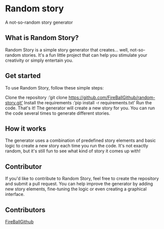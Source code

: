 # Random story
A not-so-random story generator

## What is Random Story?
Random Story is a simple story generator that creates... well, not-so-random stories. It's a fun little project that can help you stimulate your creativity or simply entertain you.

## Get started
To use Random Story, follow these simple steps:

Clone the repository :’git clone https://github.com/FireBallGithub/random-story.git’
Install the requirements :’pip install -r requirements.txt’
Run the code.
That's it! The generator will create a new story for you. You can run the code several times to generate different stories.

## How it works
The generator uses a combination of predefined story elements and basic logic to create a new story each time you run the code. It's not exactly random, but it's still fun to see what kind of story it comes up with!

## Contributor
If you'd like to contribute to Random Story, feel free to create the repository and submit a pull request. You can help improve the generator by adding new story elements, fine-tuning the logic or even creating a graphical interface.

## Contributors
[FireBallGithub](GitHub.com/FireBallGithub)